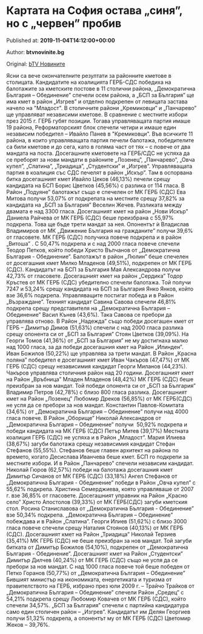 
# Картата на София остава „синя”, но с „червен” пробив

Published at: **2019-11-04T14:12:00+00:00**

Author: **btvnovinite.bg**

Original: [bTV Новините](https://btvnovinite.bg/mestnite2019/kartata-na-sofija-ostava-sinja-no-s-cherven-probiv.html)

Ясни са вече окончателните резултати за районните кметове в столицата. Кандидатите на коалицията ГЕРБ-СДС победиха на балотажите за кметските постове в 11 столични района, „Демократична България – Обединение” спечели осем района, а „БСП за България” ще има кмет в район „Изгрев” и отделно подкрепен от левицата застава начело на "Младост".
В столичните райони „Кремиковци” и „Панчарево” ще управляват независими кметове.
В сравнение с местните избори през 2015 г. ГЕРБ губят позиции. Тогава управляващата партия имаше 19 района, Реформаторският блок спечели четири и имаше един независим победител – Ивайло Панев в "Кремиковци".
Във всичките 11 района, в които управляващата партия печели балотажа, победителите са били кметове и до сега, като в голяма част от тях – с повече от два мандата на поста.
Досегашните кметовете на ГЕРБ/СДС не успяха да се преборят за нови мандати в районите „Лозенец”, „Панчарево”, „Овча купел”, „Слатина”, „Триадица”, „Студентски” и „Изгрев”.
Управляващата партия в коалиция със СДС печелят в район „Искър”. Там в оспорвана битка досегашният кмет Ивайло Цеков (46,13%) печели срещу кандидата на БСП Борис Цветков (45,56%) с разлика от 114 гласа.
В Район „Подуяне” балотажът също е спечелен от МК ГЕРБ (СДС) Ева Митова получи 53,07% от подкрепата на местните срещу 37,82% за кандидата на „БСП за България” Веселин Жечев. Разликата между двамата е над 3300 гласа.
Досегашният кмет на район „Нови Искър” Даниела Райчева от МК ГЕРБ (СДС) беше преизбрана с 55,97% подкрепа. Това ще бъде трети мандат за нея. Опонентът ѝ Владислав Владимиров от МК „Движение България на гражданите” получи 39,6% от гласовете.
МК ГЕРБ (СДС) получиха повече подкрепа и в район „Витоша” . С 50,47% подкрепа и с над 2000 гласа повече спечели Теодор Петков, който победи Христо Вълчанов от „Демократична България - Обединение”.
Балотажът в район „Люлин” беше спечелен от досегашния кмет Милко Младенов (49,51%), подкрепен от МК ГЕРБ (СДС). Кандидатът на БСП за България Мая Александрова получи 42,73% от гласовете.
Досегашният кмет на район „Сердика” Тодор Кръстев от МК ГЕРБ (СДС) убедително спечели балотажа. Той получи 7247 и 53,24% срещу кандидата на БСП за България Янко Янков, който взе 36,6% подкрепа.
Управляващите постигат победа и в Район „Възраждане”. Техният кандидат Савина Савова спечели 46,81% подкрепа срещу представителя на „Демократична България – Обединение” Васил Кънев (43,6%). Така Савова се пребори да управлява отново.
В Район „Надежда” също победи досегашен кмет от ГЕРБ – Димитър Димов (51,63%) спечели с над 2000 гласа разлика срещу опонента си от „БСП за България” Стоян Цветков (39,09%).
На Георги Томов (41,36%) от „БСП за България” не му достигнаха малко над 1000 гласа, за да победи досегашния кмет на Район „Илинден”. Иван Божилов (50,22%) ще управлява за трети мандат.
В Район „Красна поляна” победител е досегашният кмет Иван Чакъров (47,47%) от МК ГЕРБ (СДС) срещу независимия кандидат Георги Миланов (44,23%). Чакъров управлява столичния район над 20 години.
Досегашният кмет на Район „Връбница” Младен Младенов (48,42%) МК ГЕРБ (СДС) беше преизбран за нов мандат. Той победи опонента си от „БСП за България” Владимир Петров (42,78%) с близо 800 гласа разлика.
Досегашният кмет на Район „Лозенец” Любомир Дреков (56,85%) от МК ГЕРБ(СДС) не успя да се пребори за нов мандат. Константин Павлов-Комитата (34,6%) от „Демократична България – Обединение” получи над 4000 гласа повече.
В Район „Оборище” Николай Александров от „Демократична България – Обединение” получи  50,92% подкрепа и победи кандидата на МК ГЕРБ (СДС) Петър Митев (39,17%)
Местната коалиция ГЕРБ (СДС) не успяха и в Район „Младост”. Мария Илиева (38,67%) загуби балотажа срещу независимия кандидат Стефан Стефанов (55,55%). Стефанов беше главен архитект на района по времето, когато Десислава Иванчева беше кмет. БСП го подкрепи за местните избори.
И в Район „Панчарево” спечели независим кандидат. Николай Гюров (62,57%) победи на балотажа досегашния кмет Димитър Сичанов от МК ГЕРБ (СДС) (33,18%)
Ангел Стефанов от „Демократична България - Обединение” победи в Район „Овча купел” с 55,62% подкрепа. Христина Семерджиева, която управляваше от 2007 г. взе 36,85% от гласовете.
Досегашният управник на Район „Красно село” Христо Апостолов (39,33%) от МК ГЕРБ(СДС) загуби кметския стол. Росина Станиславова от „Демократична България - Обединение” взе 50,34% подкрепа.
„Демократична България – Обединение” побеждава и в Район „Слатина”. Георги Илиев (51,62%) с близо 3000 гласа повече спечели срещу Наталия Стоянов (40,13%) от МК ГЕРБ (СДС).
Досегашният кмет на Район „Триадица” Николай Терзиев (35,41%) МК ГЕРБ (СДС) не беше преизбран за нов мандат. Той загуби битката от Димитър Божилов (54,10%), подкрепен от „Демократична България - Обединение”.
Досегашният кмет на Район „Студентски” Димитър Дилчев (40,24%) от МК ГЕРБ (СДС) също не успя да се пребори за нов мандат. С над 1000 гласа повече той беше победен от Петко Горанов (50,77%) от „Демократична България – Обединение”
Бившият министър на икономиката, енергетиката и туризма от правителството на ГЕРБ, избрано през юли 2009 г. – Трайчо Трайков от „Демократична България – Обединение” спечели Район „Средец” с 54,21% подкрепа срещу Любомир Ковачев от МК ГЕРБ (СДС), който спечели 34,57%.
„БСП за България” спечели с партийна кандидатура само един столичен район – „Изгрев”. Кандидатът им Делян Георгиев получи 51,32% подкрепа, а опонентът му от МК ГЕРБ (СДС) Цветомир Жеков – 39,76%.
